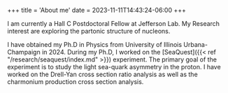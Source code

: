 +++
title = 'About me'
date = 2023-11-11T14:43:24-06:00
+++

I am currently a Hall C Postdoctoral Fellow at Jefferson Lab.
My Research interest are exploring the partonic structure of nucleons.

I have obtained my Ph.D in Physics from University of Illinois Urbana-Champaign in 2024.
During my Ph.D, I worked on the [SeaQuest]({{< ref "/research/seaquest/index.md" >}}) experiment.
The primary goal of the experiment is to study the light sea-quark asymmetry in the proton. 
I have worked on the Drell-Yan cross section ratio analysis as well as the charmonium production cross section analysis.
